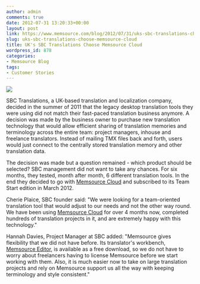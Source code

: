 ```yaml
---
author: admin
comments: true
date: 2012-07-31 13:20:33+00:00
layout: post
link: https://www.memsource.com/blog/2012/07/31/uks-sbc-translations-choose-memsource-cloud/
slug: uks-sbc-translations-choose-memsource-cloud
title: UK's SBC Translations Choose Memsource Cloud
wordpress_id: 878
categories:
- Memsource Blog
tags:
- Customer Stories
---
```


![](/wp-content/uploads/2012/07/sbc-logo.gif)

SBC Translations, a UK-based translation and localization company, decided in the summer of 2011 that the legacy desktop translation tools they were using did not match their fast-paced translation business anymore. A decision was made by the business owner to purchase new translation technology that would allow efficient sharing of translation memories and terminology across the entire team: project managers, inhouse and freelance translators.<!-- more --> Instead of mailing TMX files back and forth, users would just connect to the centrally stored translation memory and other translation data.

The decision was made but a question remained - which product should be selected? SBC management did not want to take any chances. For six months, they tested, month after month, 6 different translation tools. In the end they decided to go with [Memsource Cloud](http://www.memsource.com/) and subscribed to its Team Start edition in March 2012.

Cherie Plaice, SBC founder said: "We were looking for a team-oriented translation tool that would adjust to our needs and not the other way round. We have been using [Memsource Cloud](http://www.memsource.com/) for over 4 months now, completed hundreds of translation projects in it, and are extremely happy with this technology."

Hannah Davies, Project Manager at SBC added: "Memsource gives flexibility that we did not have before. Its translator's workbench, [Memsource Editor](http://www.memsource.com/download), is available as a free download, so we do not have to worry about freelancers having to license Memsource before we start working with them. Also, it is much easier now to take on large translation projects and rely on Memsource support us all the way with keeping terminology and style consistent."
